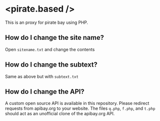 # <pirate.based />
This is an proxy for pirate bay using PHP.

## How do I change the site name?
Open `sitename.txt` and change the contents

## How do I change the subtext?

Same as above but with `subtext.txt`

## How do I change the API?

A custom open source API is available in this repository. Please redirect requests from apibay.org to your website. The files `q.php`, `f.php`, and `t.php` should act as an unofficial clone of the apibay.org API.
